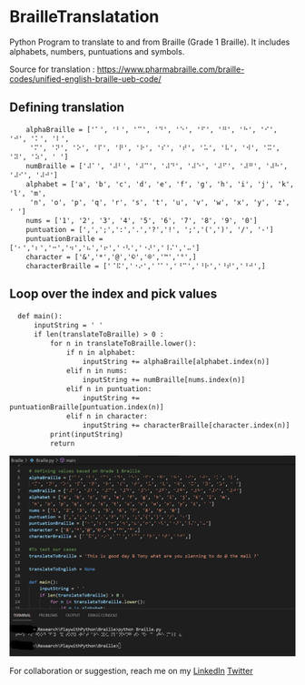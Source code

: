 # BrailleTranslatation

Python Program to translate to and from Braille (Grade 1 Braille). It includes alphabets, numbers, puntuations and symbols. 

Source for translation : https://www.pharmabraille.com/braille-codes/unified-english-braille-ueb-code/ 

## Defining translation 
        
        
        alphaBraille = ['⠁', '⠃', '⠉', '⠙', '⠑', '⠋', '⠛', '⠓', '⠊', '⠚', '⠅', '⠇',
         '⠍', '⠝', '⠕', '⠏', '⠟', '⠗', '⠎', '⠞', '⠥', '⠧', '⠺', '⠭', '⠽', '⠵', ' ']
        numBraille = ['⠼⠁', '⠼⠃', '⠼⠉', '⠼⠙', '⠼⠑', '⠼⠋', '⠼⠛', '⠼⠓', '⠼⠊', '⠼⠚']
        alphabet = ['a', 'b', 'c', 'd', 'e', 'f', 'g', 'h', 'i', 'j', 'k', 'l', 'm',
         'n', 'o', 'p', 'q', 'r', 's', 't', 'u', 'v', 'w', 'x', 'y', 'z', ' ']
        nums = ['1', '2', '3', '4', '5', '6', '7', '8', '9', '0']
        puntuation = [',',';',':','.','?','!', ';','(',')', '/', '-']
        puntuationBraille = ['⠂','⠆','⠒','⠲','⠦','⠖','⠐⠣','⠐⠜','⠸⠌','⠤']
        character = ['&','*','@','©','®','™','°',]
        characterBraille = ['⠈⠯','⠐⠔','⠈⠁','⠘⠉','⠘⠗','⠘⠞','⠘⠚',]

## Loop over the index and pick values 


      def main():
          inputString = ' '
          if len(translateToBraille) > 0 : 
              for n in translateToBraille.lower():
                  if n in alphabet:
                      inputString += alphaBraille[alphabet.index(n)]
                  elif n in nums:
                      inputString += numBraille[nums.index(n)]
                  elif n in puntuation:
                      inputString += puntuationBraille[puntuation.index(n)]
                  elif n in character:
                      inputString += characterBraille[character.index(n)]
              print(inputString)
              return


![Output of translated Braille](https://github.com/swapanroy/BrailleTranslatation/blob/6dac8fb7437262aa5d96ecd8315594b7bb2ee8db/Braille.jpg )


For collaboration or suggestion, reach me on my  [LinkedIn](www.linkedin.com/in/swapanroy/) [Twitter](www.twitter.com/royswapan)
